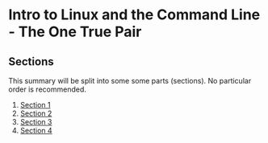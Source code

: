 # Intro to Linux and the Command Line - The One True Pair

## Sections
This summary will be split into some some parts (sections). No particular order is recommended.
1. [Section 1](./pages/intro.md)
2. [Section 2](./pages/git-1.md)
3. [Section 3](./pages/git-2.md)
4. [Section 4](./pages/git-3.md)
